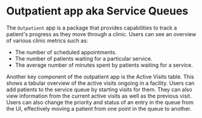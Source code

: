 # Outpatient app aka Service Queues

The `Outpatient` app is a package that provides capabilities to track a patient's progress as they move through a clinic. Users can see an overview of various clinic metrics such as:

- The number of scheduled appointments.
- The number of patients waiting for a particular service.
- The average number of minutes spent by patients waiting for a service.

Another key component of the outpatient app is the Active Visits table. This shows a tabular overview of the active visits ongoing in a facility. Users can add patients to the service queue by starting visits for them. They can also view information from the current active visits as well as the previous visit. Users can also change the priority and status of an entry in the queue from the UI, effectively moving a patient from one point in the queue to another.

